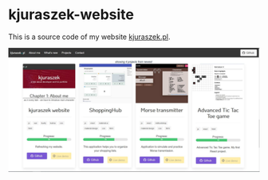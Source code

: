 # kjuraszek-website

This is a source code of my website [kjuraszek.pl](https://kjuraszek.pl/).

![kjuraszek.pl - application view](./website_Screenshot.jpg "kjuraszek.pl - application view")